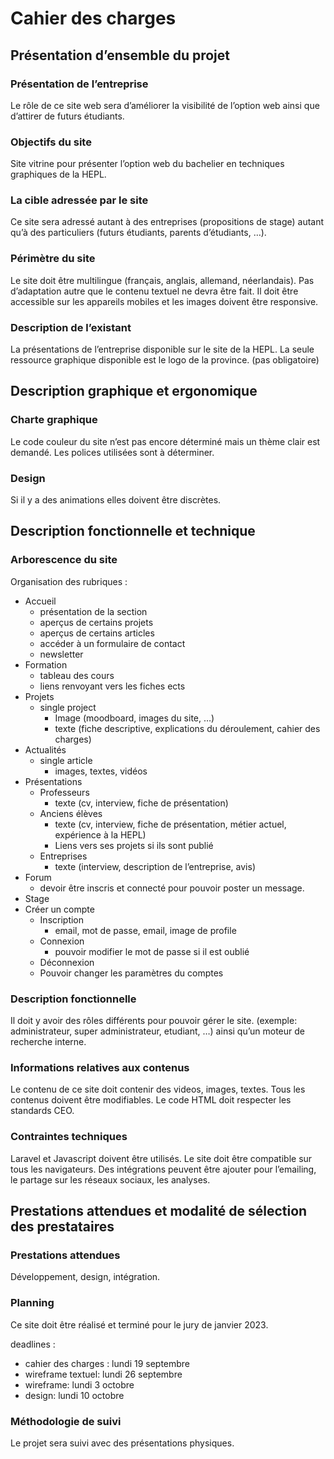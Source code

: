 # Cahier des charges

## Présentation d’ensemble du projet

### Présentation de l’entreprise

Le rôle de ce site web sera d’améliorer la visibilité de l’option web ainsi que d’attirer de futurs étudiants.

### Objectifs du site

Site vitrine pour présenter l’option web du bachelier en techniques graphiques de la HEPL.

### La cible adressée par le site

Ce site sera adressé autant à des entreprises (propositions de stage) autant qu’à des particuliers (futurs étudiants, parents d’étudiants, …).

### Périmètre du site

Le site doit être multilingue (français, anglais, allemand, néerlandais). Pas d’adaptation autre que le contenu textuel ne devra être fait. Il doit être accessible sur les appareils mobiles et  les images doivent être responsive.

### Description de l’existant

La présentations de l’entreprise disponible sur le site de la HEPL. La seule ressource graphique disponible est le logo de la province. (pas obligatoire)

## Description graphique et ergonomique

### Charte graphique

Le code couleur du site n’est pas encore déterminé mais un thème clair est demandé. Les polices utilisées sont à déterminer.

### Design

Si il y a des animations elles doivent être discrètes. 

## Description fonctionnelle et technique

### Arborescence du site

Organisation des rubriques : 

- Accueil
    - présentation de la section
    - aperçus de certains projets
    - aperçus de certains articles
    - accéder à un formulaire de contact
    - newsletter
- Formation
    - tableau des cours
    - liens renvoyant vers les fiches ects
- Projets
    - single project
        - Image (moodboard, images du site, …)
        - texte (fiche descriptive, explications du déroulement, cahier des charges)
- Actualités
    - single article
        - images, textes, vidéos
- Présentations
    - Professeurs
        - texte (cv, interview, fiche de présentation)
    - Anciens élèves
        - texte (cv, interview, fiche de présentation, métier actuel, expérience à la HEPL)
        - Liens vers ses projets si ils sont publié
    - Entreprises
        - texte (interview, description de l’entreprise, avis)
- Forum
    - devoir être inscris et connecté pour pouvoir poster un message.
- Stage
- Créer un compte
    - Inscription
        - email, mot de passe, email, image de profile
    - Connexion
        - pouvoir modifier le mot de passe si il est oublié
    - Déconnexion
    - Pouvoir changer les paramètres du comptes

### Description fonctionnelle

Il doit y avoir des rôles différents pour pouvoir gérer le site. (exemple: administrateur, super administrateur, etudiant, …) ainsi qu’un moteur de recherche interne. 

### Informations relatives aux contenus

Le contenu de ce site doit contenir des videos, images, textes. Tous les contenus doivent être modifiables. Le code HTML doit respecter les standards CEO.

### Contraintes techniques

Laravel et Javascript doivent être utilisés. Le site doit être compatible sur tous les navigateurs. Des intégrations peuvent être ajouter pour l’emailing, le partage sur les réseaux sociaux, les analyses. 

## Prestations attendues et modalité de sélection des prestataires

### Prestations attendues

Développement, design, intégration. 

### Planning

Ce site doit être réalisé et terminé pour le jury de janvier 2023.

deadlines :

- cahier des charges : lundi 19 septembre
- wireframe textuel: lundi 26 septembre
- wireframe: lundi 3 octobre
- design: lundi 10 octobre

### Méthodologie de suivi

Le projet sera suivi avec des présentations physiques.